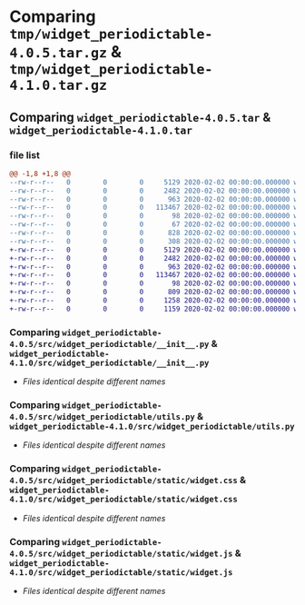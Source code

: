 # Comparing `tmp/widget_periodictable-4.0.5.tar.gz` & `tmp/widget_periodictable-4.1.0.tar.gz`

## Comparing `widget_periodictable-4.0.5.tar` & `widget_periodictable-4.1.0.tar`

### file list

```diff
@@ -1,8 +1,8 @@
--rw-r--r--   0        0        0     5129 2020-02-02 00:00:00.000000 widget_periodictable-4.0.5/src/widget_periodictable/__init__.py
--rw-r--r--   0        0        0     2482 2020-02-02 00:00:00.000000 widget_periodictable-4.0.5/src/widget_periodictable/utils.py
--rw-r--r--   0        0        0      963 2020-02-02 00:00:00.000000 widget_periodictable-4.0.5/src/widget_periodictable/static/widget.css
--rw-r--r--   0        0        0   113467 2020-02-02 00:00:00.000000 widget_periodictable-4.0.5/src/widget_periodictable/static/widget.js
--rw-r--r--   0        0        0       98 2020-02-02 00:00:00.000000 widget_periodictable-4.0.5/.gitignore
--rw-r--r--   0        0        0       67 2020-02-02 00:00:00.000000 widget_periodictable-4.0.5/README.md
--rw-r--r--   0        0        0      828 2020-02-02 00:00:00.000000 widget_periodictable-4.0.5/pyproject.toml
--rw-r--r--   0        0        0      308 2020-02-02 00:00:00.000000 widget_periodictable-4.0.5/PKG-INFO
+-rw-r--r--   0        0        0     5129 2020-02-02 00:00:00.000000 widget_periodictable-4.1.0/src/widget_periodictable/__init__.py
+-rw-r--r--   0        0        0     2482 2020-02-02 00:00:00.000000 widget_periodictable-4.1.0/src/widget_periodictable/utils.py
+-rw-r--r--   0        0        0      963 2020-02-02 00:00:00.000000 widget_periodictable-4.1.0/src/widget_periodictable/static/widget.css
+-rw-r--r--   0        0        0   113467 2020-02-02 00:00:00.000000 widget_periodictable-4.1.0/src/widget_periodictable/static/widget.js
+-rw-r--r--   0        0        0       98 2020-02-02 00:00:00.000000 widget_periodictable-4.1.0/.gitignore
+-rw-r--r--   0        0        0      809 2020-02-02 00:00:00.000000 widget_periodictable-4.1.0/README.md
+-rw-r--r--   0        0        0     1258 2020-02-02 00:00:00.000000 widget_periodictable-4.1.0/pyproject.toml
+-rw-r--r--   0        0        0     1159 2020-02-02 00:00:00.000000 widget_periodictable-4.1.0/PKG-INFO
```

### Comparing `widget_periodictable-4.0.5/src/widget_periodictable/__init__.py` & `widget_periodictable-4.1.0/src/widget_periodictable/__init__.py`

 * *Files identical despite different names*

### Comparing `widget_periodictable-4.0.5/src/widget_periodictable/utils.py` & `widget_periodictable-4.1.0/src/widget_periodictable/utils.py`

 * *Files identical despite different names*

### Comparing `widget_periodictable-4.0.5/src/widget_periodictable/static/widget.css` & `widget_periodictable-4.1.0/src/widget_periodictable/static/widget.css`

 * *Files identical despite different names*

### Comparing `widget_periodictable-4.0.5/src/widget_periodictable/static/widget.js` & `widget_periodictable-4.1.0/src/widget_periodictable/static/widget.js`

 * *Files identical despite different names*


